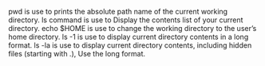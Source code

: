 pwd is use to prints the absolute path name of the current working directory.
ls command is use to Display the contents list of your current directory.
echo $HOME is use to change the working directory to the user’s home directory.
ls -1 is use to display current directory contents in a long format.
ls -la is use to display current directory contents, including hidden files (starting with .), Use the long format.
